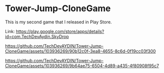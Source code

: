 # Tower-Jump-CloneGame
This is my second game that I released in Play Store.

Link: https://play.google.com/store/apps/details?id=com.TechDevAydin.SkyDrop


https://github.com/TechDevAYDIN/Tower-Jump-CloneGame/assets/103936269/90b12c0f-3ea8-4655-8c6d-0f19cc03f300



https://github.com/TechDevAYDIN/Tower-Jump-CloneGame/assets/103936269/9b64ae75-6504-4d89-a435-4f80908f95c7

